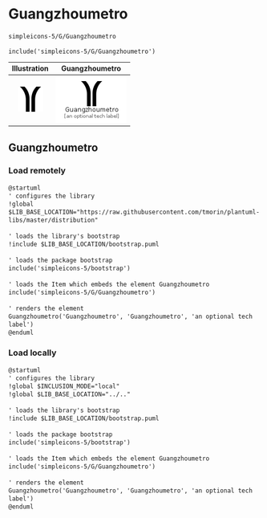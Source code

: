 # Guangzhoumetro


```text
simpleicons-5/G/Guangzhoumetro
```

```text
include('simpleicons-5/G/Guangzhoumetro')
```



| Illustration | Guangzhoumetro |
| :---: | :---: |
| ![illustration for Illustration](../../simpleicons-5/G/Guangzhoumetro.png) | ![illustration for Guangzhoumetro](../../simpleicons-5/G/Guangzhoumetro.Local.png) |




## Guangzhoumetro

### Load remotely
```plantuml
@startuml
' configures the library
!global $LIB_BASE_LOCATION="https://raw.githubusercontent.com/tmorin/plantuml-libs/master/distribution"

' loads the library's bootstrap
!include $LIB_BASE_LOCATION/bootstrap.puml

' loads the package bootstrap
include('simpleicons-5/bootstrap')

' loads the Item which embeds the element Guangzhoumetro
include('simpleicons-5/G/Guangzhoumetro')

' renders the element
Guangzhoumetro('Guangzhoumetro', 'Guangzhoumetro', 'an optional tech label')
@enduml
```

### Load locally
```plantuml
@startuml
' configures the library
!global $INCLUSION_MODE="local"
!global $LIB_BASE_LOCATION="../.."

' loads the library's bootstrap
!include $LIB_BASE_LOCATION/bootstrap.puml

' loads the package bootstrap
include('simpleicons-5/bootstrap')

' loads the Item which embeds the element Guangzhoumetro
include('simpleicons-5/G/Guangzhoumetro')

' renders the element
Guangzhoumetro('Guangzhoumetro', 'Guangzhoumetro', 'an optional tech label')
@enduml
```

